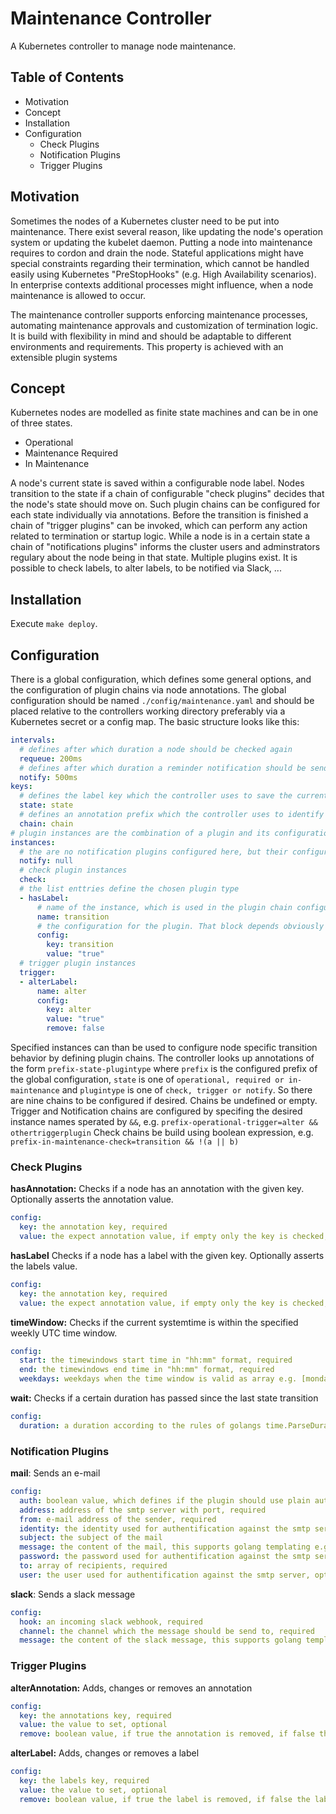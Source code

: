 # Maintenance Controller
A Kubernetes controller to manage node maintenance.

## Table of Contents
- Motivation
- Concept
- Installation
- Configuration
  - Check Plugins
  - Notification Plugins
  - Trigger Plugins

## Motivation
Sometimes the nodes of a Kubernetes cluster need to be put into maintenance.
There exist several reason, like updating the node's operation system or updating the kubelet daemon.
Putting a node into maintenance requires to cordon and drain the node.
Stateful applications might have special constraints regarding their termination, which cannot be handled easily using Kubernetes "PreStopHooks" (e.g. High Availability scenarios).
In enterprise contexts additional processes might influence, when a node maintenance is allowed to occur.

The maintenance controller supports enforcing maintenance processes, automating maintenance approvals and customization of termination logic.
It is build with flexibility in mind and should be adaptable to different environments and requirements.
This property is achieved with an extensible plugin systems

## Concept
Kubernetes nodes are modelled as finite state machines and can be in one of three states.
- Operational
- Maintenance Required
- In Maintenance

A node's current state is saved within a configurable node label.
Nodes transition to the state if a chain of configurable "check plugins" decides that the node's state should move on.
Such plugin chains can be configured for each state individually via annotations.
Before the transition is finished a chain of "trigger plugins" can be invoked, which can perform any action related to termination or startup logic.
While a node is in a certain state a chain of "notifications plugins" informs the cluster users and adminstrators regulary about the node being in that state.
Multiple plugins exist.
It is possible to check labels, to alter labels, to be notified via Slack, ...

## Installation

Execute ```make deploy```.

## Configuration

There is a global configuration, which defines some general options, and the configuration of plugin chains via node annotations.
The global configuration should be named ```./config/maintenance.yaml``` and should be placed relative to the controllers working directory preferably via a Kubernetes secret or a config map.
The basic structure looks like this:
```yaml
intervals:
  # defines after which duration a node should be checked again
  requeue: 200ms
  # defines after which duration a reminder notification should be send
  notify: 500ms
keys:
  # defines the label key which the controller uses to save the current state of a node
  state: state
  # defines an annotation prefix which the controller uses to identify the configured plugin chains for a node
  chain: chain
# plugin instances are the combination of a plugin and its configuration
instances:
  # the are no notification plugins configured here, but their configuration works the same way as for check and trigger plugins
  notify: null
  # check plugin instances
  check:
  # the list enttries define the chosen plugin type
  - hasLabel:
      # name of the instance, which is used in the plugin chain configurations
      name: transition
      # the configuration for the plugin. That block depends obviously on the plugin type
      config:
        key: transition
        value: "true"
  # trigger plugin instances
  trigger:
  - alterLabel:
      name: alter
      config:
        key: alter
        value: "true"
        remove: false
```
Specified instances can than be used to configure node specific transition behavior by defining plugin chains.
The controller looks up annotations of the form ```prefix-state-plugintype``` where ```prefix``` is the configured prefix of the global configuration, ```state``` is one of ```operational, required or in-maintenance``` and ```plugintype``` is one of ```check, trigger or notify```.
So there are nine chains to be configured if desired.
Chains be undefined or empty.
Trigger and Notification chains are configured by specifing the desired instance names sperated by ```&&```, e.g. ```prefix-operational-trigger=alter && othertriggerplugin```
Check chains be build using boolean expression, e.g. ```prefix-in-maintenance-check=transition && !(a || b)```

### Check Plugins
__hasAnnotation:__ Checks if a node has an annotation with the given key. Optionally asserts the annotation value.
```yaml
config:
  key: the annotation key, required
  value: the expect annotation value, if empty only the key is checked, optional
```
__hasLabel__ Checks if a node has a label with the given key. Optionally asserts the labels value.
```yaml
config:
  key: the annotation key, required
  value: the expect annotation value, if empty only the key is checked, optional
```
__timeWindow:__ Checks if the current systemtime is within the specified weekly UTC time window.
```yaml
config:
  start: the timewindows start time in "hh:mm" format, required
  end: the timewindows end time in "hh:mm" format, required
  weekdays: weekdays when the time window is valid as array e.g. [monday, tuesday, wednesday, thursday, friday, saturday, sunday], required
```
__wait:__ Checks if a certain duration has passed since the last state transition
```yaml
config:
  duration: a duration according to the rules of golangs time.ParseDuration(), required
```

### Notification Plugins
__mail__: Sends an e-mail
```yaml
config:
  auth: boolean value, which defines if the plugin should use plain auth or no auth at all, required
  address: address of the smtp server with port, required
  from: e-mail address of the sender, required
  identity: the identity used for authentification against the smtp server, optional
  subject: the subject of the mail
  message: the content of the mail, this supports golang templating e.g. {{ .State }} to get the current state as string or {{ .Node }} to access the node object, required
  password: the password used for authentification against the smtp server, optional
  to: array of recipients, required
  user: the user used for authentification against the smtp server, optional
```
__slack__: Sends a slack message
```yaml
config:
  hook: an incoming slack webhook, required
  channel: the channel which the message should be send to, required
  message: the content of the slack message, this supports golang templating e.g. {{ .State }} to get the current state as string or {{ .Node }} to access the node object, required
```

### Trigger Plugins
__alterAnnotation:__ Adds, changes or removes an annotation
```yaml
config:
  key: the annotations key, required
  value: the value to set, optional
  remove: boolean value, if true the annotation is removed, if false the annotation is added or changed, optional
```
__alterLabel:__ Adds, changes or removes a label
```yaml
config:
  key: the labels key, required
  value: the value to set, optional
  remove: boolean value, if true the label is removed, if false the label is added or changed, optional
```
